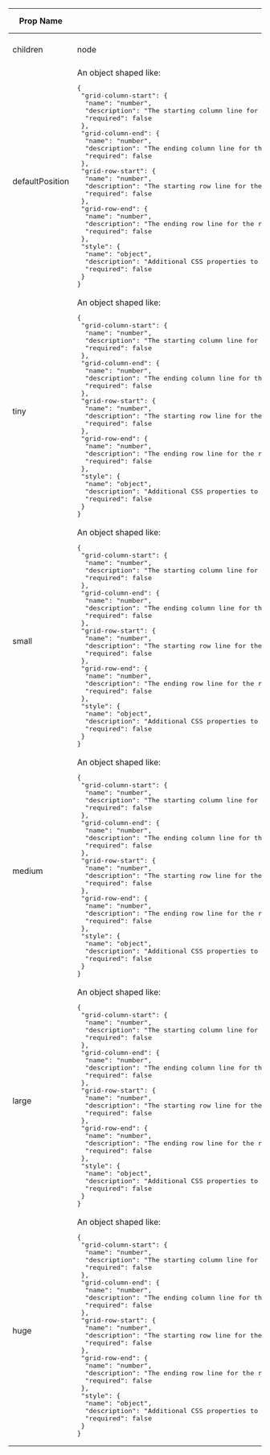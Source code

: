 <table><thead><tr><th>Prop Name</th><th>Type</th><th>Is Required</th><th>Default Value</th><th>Description</th></tr></thead><tbody><tr><td>children</td><td>node</td><td>optional</td><td>none</td><td>The children of the region.</td></tr><tr><td>defaultPosition</td><td>An object shaped like:<br /><pre>{
 "grid-column-start": {
  "name": "number",
  "description": "The starting column line for the region. See https://developer.mozilla.org/en-US/docs/Web/CSS/grid-column-start.",
  "required": false
 },
 "grid-column-end": {
  "name": "number",
  "description": "The ending column line for the region. See https://developer.mozilla.org/en-US/docs/Web/CSS/grid-column-end.",
  "required": false
 },
 "grid-row-start": {
  "name": "number",
  "description": "The starting row line for the region. See https://developer.mozilla.org/en-US/docs/Web/CSS/grid-row-start.",
  "required": false
 },
 "grid-row-end": {
  "name": "number",
  "description": "The ending row line for the region. See https://developer.mozilla.org/en-US/docs/Web/CSS/grid-row-end.",
  "required": false
 },
 "style": {
  "name": "object",
  "description": "Additional CSS properties to apply to the region.",
  "required": false
 }
}</pre></td><td>optional</td><td>{}</td></tr><tr><td>tiny</td><td>An object shaped like:<br /><pre>{
 "grid-column-start": {
  "name": "number",
  "description": "The starting column line for the region. See https://developer.mozilla.org/en-US/docs/Web/CSS/grid-column-start.",
  "required": false
 },
 "grid-column-end": {
  "name": "number",
  "description": "The ending column line for the region. See https://developer.mozilla.org/en-US/docs/Web/CSS/grid-column-end.",
  "required": false
 },
 "grid-row-start": {
  "name": "number",
  "description": "The starting row line for the region. See https://developer.mozilla.org/en-US/docs/Web/CSS/grid-row-start.",
  "required": false
 },
 "grid-row-end": {
  "name": "number",
  "description": "The ending row line for the region. See https://developer.mozilla.org/en-US/docs/Web/CSS/grid-row-end.",
  "required": false
 },
 "style": {
  "name": "object",
  "description": "Additional CSS properties to apply to the region.",
  "required": false
 }
}</pre></td><td>optional</td><td>{}</td></tr><tr><td>small</td><td>An object shaped like:<br /><pre>{
 "grid-column-start": {
  "name": "number",
  "description": "The starting column line for the region. See https://developer.mozilla.org/en-US/docs/Web/CSS/grid-column-start.",
  "required": false
 },
 "grid-column-end": {
  "name": "number",
  "description": "The ending column line for the region. See https://developer.mozilla.org/en-US/docs/Web/CSS/grid-column-end.",
  "required": false
 },
 "grid-row-start": {
  "name": "number",
  "description": "The starting row line for the region. See https://developer.mozilla.org/en-US/docs/Web/CSS/grid-row-start.",
  "required": false
 },
 "grid-row-end": {
  "name": "number",
  "description": "The ending row line for the region. See https://developer.mozilla.org/en-US/docs/Web/CSS/grid-row-end.",
  "required": false
 },
 "style": {
  "name": "object",
  "description": "Additional CSS properties to apply to the region.",
  "required": false
 }
}</pre></td><td>optional</td><td>{}</td></tr><tr><td>medium</td><td>An object shaped like:<br /><pre>{
 "grid-column-start": {
  "name": "number",
  "description": "The starting column line for the region. See https://developer.mozilla.org/en-US/docs/Web/CSS/grid-column-start.",
  "required": false
 },
 "grid-column-end": {
  "name": "number",
  "description": "The ending column line for the region. See https://developer.mozilla.org/en-US/docs/Web/CSS/grid-column-end.",
  "required": false
 },
 "grid-row-start": {
  "name": "number",
  "description": "The starting row line for the region. See https://developer.mozilla.org/en-US/docs/Web/CSS/grid-row-start.",
  "required": false
 },
 "grid-row-end": {
  "name": "number",
  "description": "The ending row line for the region. See https://developer.mozilla.org/en-US/docs/Web/CSS/grid-row-end.",
  "required": false
 },
 "style": {
  "name": "object",
  "description": "Additional CSS properties to apply to the region.",
  "required": false
 }
}</pre></td><td>optional</td><td>{}</td></tr><tr><td>large</td><td>An object shaped like:<br /><pre>{
 "grid-column-start": {
  "name": "number",
  "description": "The starting column line for the region. See https://developer.mozilla.org/en-US/docs/Web/CSS/grid-column-start.",
  "required": false
 },
 "grid-column-end": {
  "name": "number",
  "description": "The ending column line for the region. See https://developer.mozilla.org/en-US/docs/Web/CSS/grid-column-end.",
  "required": false
 },
 "grid-row-start": {
  "name": "number",
  "description": "The starting row line for the region. See https://developer.mozilla.org/en-US/docs/Web/CSS/grid-row-start.",
  "required": false
 },
 "grid-row-end": {
  "name": "number",
  "description": "The ending row line for the region. See https://developer.mozilla.org/en-US/docs/Web/CSS/grid-row-end.",
  "required": false
 },
 "style": {
  "name": "object",
  "description": "Additional CSS properties to apply to the region.",
  "required": false
 }
}</pre></td><td>optional</td><td>{}</td></tr><tr><td>huge</td><td>An object shaped like:<br /><pre>{
 "grid-column-start": {
  "name": "number",
  "description": "The starting column line for the region. See https://developer.mozilla.org/en-US/docs/Web/CSS/grid-column-start.",
  "required": false
 },
 "grid-column-end": {
  "name": "number",
  "description": "The ending column line for the region. See https://developer.mozilla.org/en-US/docs/Web/CSS/grid-column-end.",
  "required": false
 },
 "grid-row-start": {
  "name": "number",
  "description": "The starting row line for the region. See https://developer.mozilla.org/en-US/docs/Web/CSS/grid-row-start.",
  "required": false
 },
 "grid-row-end": {
  "name": "number",
  "description": "The ending row line for the region. See https://developer.mozilla.org/en-US/docs/Web/CSS/grid-row-end.",
  "required": false
 },
 "style": {
  "name": "object",
  "description": "Additional CSS properties to apply to the region.",
  "required": false
 }
}</pre></td><td>optional</td><td>{}</td></tr></tbody><table>